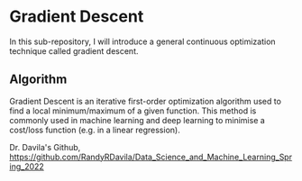 # Gradient Descent
In this sub-repository, I will introduce a general continuous optimization technique called gradient descent.

## Algorithm
Gradient Descent is an iterative first-order optimization algorithm used to find a local minimum/maximum of a given function. This method is commonly used in machine learning and deep learning to minimise a cost/loss function (e.g. in a linear regression).


Dr. Davila's Github, https://github.com/RandyRDavila/Data_Science_and_Machine_Learning_Spring_2022
